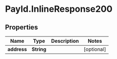# PayId.InlineResponse200

## Properties
Name | Type | Description | Notes
------------ | ------------- | ------------- | -------------
**address** | **String** |  | [optional] 
